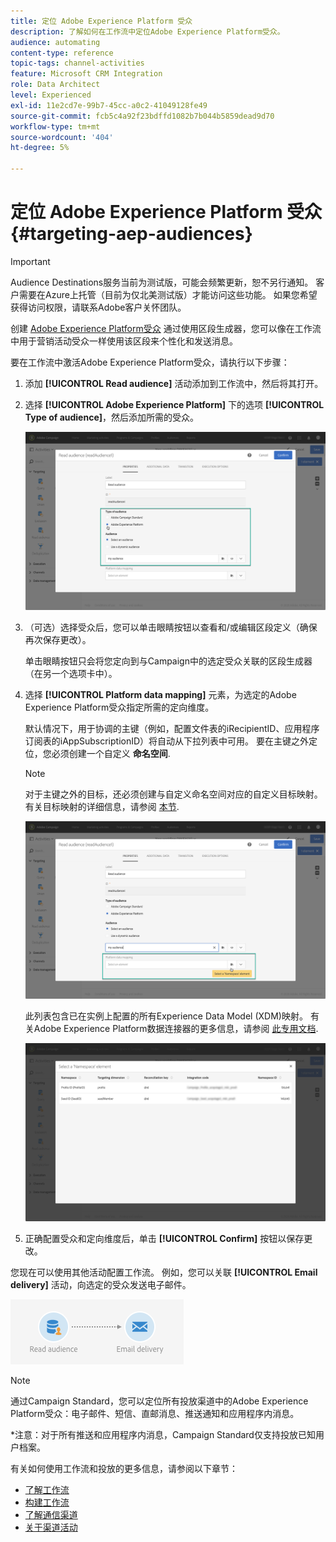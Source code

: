 ```yaml
---
title: 定位 Adobe Experience Platform 受众
description: 了解如何在工作流中定位Adobe Experience Platform受众。
audience: automating
content-type: reference
topic-tags: channel-activities
feature: Microsoft CRM Integration
role: Data Architect
level: Experienced
exl-id: 11e2cd7e-99b7-45cc-a0c2-41049128fe49
source-git-commit: fcb5c4a92f23bdffd1082b7b044b5859dead9d70
workflow-type: tm+mt
source-wordcount: '404'
ht-degree: 5%

---
```


# 定位 Adobe Experience Platform 受众 {#targeting-aep-audiences}

>[!IMPORTANT]
>
>Audience Destinations服务当前为测试版，可能会频繁更新，恕不另行通知。 客户需要在Azure上托管（目前为仅北美测试版）才能访问这些功能。 如果您希望获得访问权限，请联系Adobe客户关怀团队。

创建 [Adobe Experience Platform受众](../../integrating/using/aep-about-audience-destinations-service.md) 通过使用区段生成器，您可以像在工作流中用于营销活动受众一样使用该区段来个性化和发送消息。

要在工作流中激活Adobe Experience Platform受众，请执行以下步骤：

1. 添加 **[!UICONTROL Read audience]** 活动添加到工作流中，然后将其打开。

1. 选择 **[!UICONTROL Adobe Experience Platform]** 下的选项 **[!UICONTROL Type of audience]**，然后添加所需的受众。

   ![](assets/aep_wkf_readaudience.png)

1. （可选）选择受众后，您可以单击眼睛按钮以查看和/或编辑区段定义（确保再次保存更改）。

   单击眼睛按钮只会将您定向到与Campaign中的选定受众关联的区段生成器（在另一个选项卡中）。

1. 选择 **[!UICONTROL Platform data mapping]** 元素，为选定的Adobe Experience Platform受众指定所需的定向维度。

   默认情况下，用于协调的主键（例如，配置文件表的iRecipientID、应用程序订阅表的iAppSubscriptionID）将自动从下拉列表中可用。 要在主键之外定位，您必须创建一个自定义 **命名空间**.

   >[!NOTE]
   >
   >对于主键之外的目标，还必须创建与自定义命名空间对应的自定义目标映射。 有关目标映射的详细信息，请参阅 [本节](../../administration/using/target-mappings-in-campaign.md).

   ![](assets/aep_wkf_readaudience_namespace.png)

   此列表包含已在实例上配置的所有Experience Data Model (XDM)映射。 有关Adobe Experience Platform数据连接器的更多信息，请参阅 [此专用文档](../../integrating/using/aep-about-data-connector.md).

   ![](assets/aep_wkf_readaudience_namespace2.png)

1. 正确配置受众和定向维度后，单击 **[!UICONTROL Confirm]** 按钮以保存更改。

您现在可以使用其他活动配置工作流。 例如，您可以关联 **[!UICONTROL Email delivery]** 活动，向选定的受众发送电子邮件。

![](assets/aep_wkf_email.png)

>[!NOTE]
>
>通过Campaign Standard，您可以定位所有投放渠道中的Adobe Experience Platform受众：电子邮件、短信、直邮消息、推送通知和应用程序内消息。
>
>*注意：对于所有推送和应用程序内消息，Campaign Standard仅支持投放已知用户档案。

有关如何使用工作流和投放的更多信息，请参阅以下章节：

* [了解工作流](../../automating/using/get-started-workflows.md)
* [构建工作流](../../automating/using/building-a-workflow.md)
* [了解通信渠道](../../channels/using/get-started-communication-channels.md)
* [关于渠道活动](../../automating/using/about-channel-activities.md)
